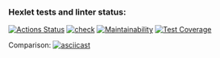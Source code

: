 ### Hexlet tests and linter status:
[![Actions Status](https://github.com/yauhen1996/python-project-lvl2/workflows/hexlet-check/badge.svg)](https://github.com/yauhen1996/python-project-lvl2/actions)
[![check](https://github.com/yauhen1996/python-project-lvl2/actions/workflows/check.yml/badge.svg)](https://github.com/yauhen1996/python-project-lvl2/actions/workflows/check.yml)
[![Maintainability](https://api.codeclimate.com/v1/badges/fc6b36f772936446a02e/maintainability)](https://codeclimate.com/github/yauhen1996/python-project-lvl2/maintainability)
[![Test Coverage](https://api.codeclimate.com/v1/badges/fc6b36f772936446a02e/test_coverage)](https://codeclimate.com/github/yauhen1996/python-project-lvl2/test_coverage)

Comparison:
[![asciicast](https://asciinema.org/a/Evo6fUls6HXrxhL4mS54gGJzL.svg)](https://asciinema.org/a/Evo6fUls6HXrxhL4mS54gGJzL)
